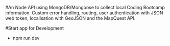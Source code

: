 #An Node API using MongoDB/Mongoose to collect local Coding Bootcamp information. Custom error handling, routing, user authentication with JSON web token, localisation with GeoJSON and the MapQuest API. 


#Start app for Development
 - npm run dev